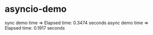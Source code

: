 # asyncio-demo

sync demo time => Elapsed time: 0.3474 seconds
async demo time => Elapsed time: 0.1917 seconds